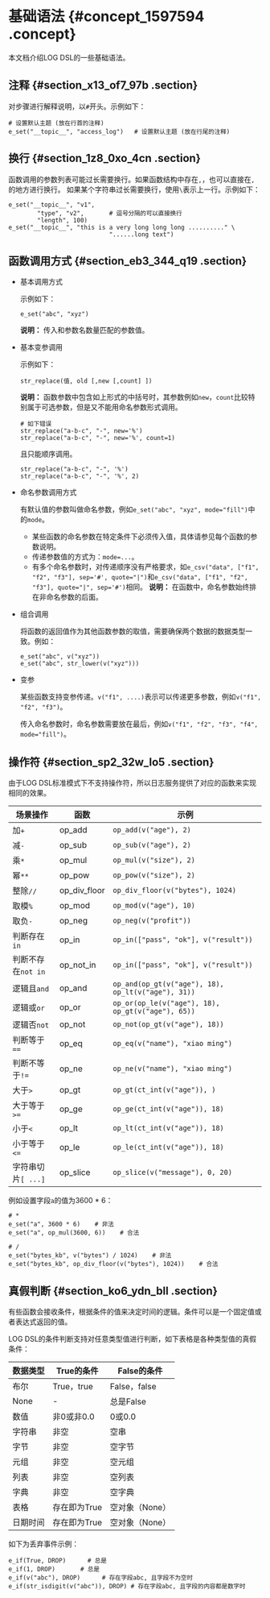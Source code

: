 # 基础语法 {#concept_1597594 .concept}

本文档介绍LOG DSL的一些基础语法。

## 注释 {#section_x13_of7_97b .section}

对步骤进行解释说明，以`#`开头。示例如下：

``` {#codeblock_z3j_puw_y2o}
# 设置默认主题 (放在行首的注释)
e_set("__topic__", "access_log")   # 设置默认主题 (放在行尾的注释)
```

## 换行 {#section_1z8_0xo_4cn .section}

函数调用的参数列表可能过长需要换行。如果函数结构中存在`,`，也可以直接在`,`的地方进行换行。 如果某个字符串过长需要换行，使用`\`表示上一行。示例如下：

``` {#codeblock_057_2bu_q9d}
e_set("__topic__", "v1",
        "type", "v2",       # 逗号分隔的可以直接换行
        "length", 100)
e_set("__topic__", "this is a very long long long .........." \
                            "......long text")
```

## 函数调用方式 {#section_eb3_344_q19 .section}

-   基本调用方式

    示例如下：

    ``` {#codeblock_6gi_uxp_sl0}
    e_set("abc", "xyz")
    ```

    **说明：** 传入和参数名数量匹配的参数值。

-   基本变参调用

    示例如下：

    ``` {#codeblock_ra5_yug_yw8}
    str_replace(值, old [,new [,count] ]) 
    ```

    **说明：** 函数参数中包含如上形式的中括号时，其参数例如`new`，`count`比较特别属于可选参数，但是又不能用命名参数形式调用。

    ``` {#codeblock_yly_mcs_913}
    # 如下错误
    str_replace("a-b-c", "-", new='%')
    str_replace("a-b-c", "-", new='%', count=1)
    ```

    且只能顺序调用。

    ``` {#codeblock_d3l_bpv_y5h}
    str_replace("a-b-c", "-", '%')
    str_replace("a-b-c", "-", '%', 2)
    ```

-   命名参数调用方式

    有默认值的参数叫做命名参数，例如`e_set("abc", "xyz", mode="fill")`中的`mode`。

    -   某些函数的命名参数在特定条件下必须传入值，具体请参见每个函数的参数说明。
    -   传递参数值的方式为：`mode=...`。
    -   有多个命名参数时，对传递顺序没有严格要求，如`e_csv("data", ["f1", "f2", "f3"], sep='#', quote="|")`和`e_csv("data", ["f1", "f2", "f3"], quote="|", sep='#')`相同。
    **说明：** 在函数中，命名参数始终排在非命名参数的后面。

-   组合调用

    将函数的返回值作为其他函数参数的取值，需要确保两个数据的数据类型一致。例如：

    ``` {#codeblock_y7h_2gs_l26}
    e_set("abc", v("xyz"))
    e_set("abc", str_lower(v("xyz")))
    ```

-   变参

    某些函数支持变参传递。`v("f1", ....)`表示可以传递更多参数，例如`v("f1", "f2", "f3")`。

    传入命名参数时，命名参数需要放在最后，例如`v("f1", "f2", "f3", "f4", mode="fill")`。


## 操作符 {#section_sp2_32w_lo5 .section}

由于LOG DSL标准模式下不支持操作符，所以日志服务提供了对应的函数来实现相同的效果。

|场景操作|函数|示例|
|----|--|--|
|加`+`|op\_add|`op_add(v("age"), 2)`|
|减`-`|op\_sub|`op_sub(v("age"), 2)`|
|乘`*`|op\_mul|`op_mul(v("size"), 2)`|
|幂`**`|op\_pow|`op_pow(v("size"), 2)`|
|整除`//`|op\_div\_floor|`op_div_floor(v("bytes"), 1024)`|
|取模`%`|op\_mod|`op_mod(v("age"), 10)`|
|取负`-`|op\_neg|`op_neg(v("profit"))`|
|判断存在`in`|op\_in|`op_in(["pass", "ok"], v("result"))`|
|判断不存在`not in`|op\_not\_in|`op_in(["pass", "ok"], v("result"))`|
|逻辑且`and`|op\_and|`op_and(op_gt(v("age"), 18), op_lt(v("age"), 31))`|
|逻辑或`or`|op\_or|`op_or(op_le(v("age"), 18), op_gt(v("age"), 65))`|
|逻辑否`not`|op\_not|`op_not(op_gt(v("age"), 18))`|
|判断等于`==`|op\_eq|`op_eq(v("name"), "xiao ming")`|
|判断不等于`!=`|op\_ne|`op_ne(v("name"), "xiao ming")`|
|大于`>`|op\_gt|`op_gt(ct_int(v("age")), )`|
|大于等于`>=`|op\_ge|`op_ge(ct_int(v("age")), 18)`|
|小于`<`|op\_lt|`op_lt(ct_int(v("age")), 18)`|
|小于等于`<=`|op\_le|`op_le(ct_int(v("age")), 18)`|
|字符串切片`[ ...]`|op\_slice|`op_slice(v("message"), 0, 20)`|

例如设置字段`a`的值为3600 \* 6：

``` {#codeblock_53c_5of_5tg}
# * 
e_set("a", 3600 * 6)    # 非法
e_set("a", op_mul(3600, 6))    # 合法

# /
e_set("bytes_kb", v("bytes") / 1024)    # 非法
e_set("bytes_kb", op_div_floor(v("bytes"), 1024))    # 合法
```

## 真假判断 {#section_ko6_ydn_bll .section}

有些函数会接收条件，根据条件的值来决定时间的逻辑。条件可以是一个固定值或者表达式返回的值。

LOG DSL的条件判断支持对任意类型值进行判断，如下表格是各种类型值的真假条件：

|数据类型|True的条件|False的条件|
|----|-------|--------|
|布尔|True，true|False，false|
|None|-|总是False|
|数值|非0或非0.0|0或0.0|
|字符串|非空|空串|
|字节|非空|空字节|
|元组|非空|空元组|
|列表|非空|空列表|
|字典|非空|空字典|
|表格|存在即为True|空对象（None）|
|日期时间|存在即为True|空对象（None）|

如下为丢弃事件示例：

``` {#codeblock_crl_c17_4lt}
e_if(True, DROP)      # 总是
e_if(1, DROP)       # 总是
e_if(v("abc"), DROP)      # 存在字段abc, 且字段不为空时
e_if(str_isdigit(v("abc")), DROP) # 存在字段abc, 且字段的内容都是数字时
```

